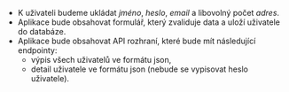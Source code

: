- K uživateli budeme ukládat _jméno_, _heslo_, _email_ a libovolný počet _adres_.
- Aplikace bude obsahovat formulář, který zvaliduje data a uloží uživatele do databáze.  
- Aplikace bude obsahovat API rozhraní, které bude mít následující endpointy:
  - výpis všech uživatelů ve formátu json,
  - detail uživatele ve formátu json (nebude se vypisovat heslo uživatele).


